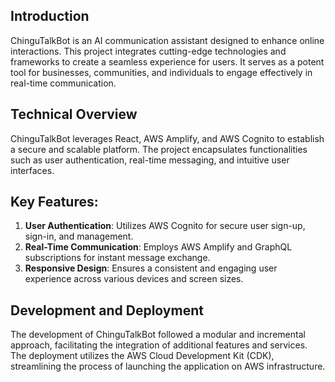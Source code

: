 ## Introduction

ChinguTalkBot is an AI communication assistant designed to enhance online interactions. This project integrates cutting-edge technologies and frameworks to create a seamless experience for users. It serves as a potent tool for businesses, communities, and individuals to engage effectively in real-time communication.

## **Technical Overview**

ChinguTalkBot leverages React, AWS Amplify, and AWS Cognito to establish a secure and scalable platform. The project encapsulates functionalities such as user authentication, real-time messaging, and intuitive user interfaces.

## **Key Features:**

1. **User Authentication**: Utilizes AWS Cognito for secure user sign-up, sign-in, and management.
2. **Real-Time Communication**: Employs AWS Amplify and GraphQL subscriptions for instant message exchange.
3. **Responsive Design**: Ensures a consistent and engaging user experience across various devices and screen sizes.

## **Development and Deployment**

The development of ChinguTalkBot followed a modular and incremental approach, facilitating the integration of additional features and services. The deployment utilizes the AWS Cloud Development Kit (CDK), streamlining the process of launching the application on AWS infrastructure.


    
